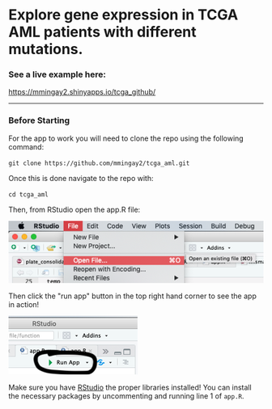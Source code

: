 # Explore gene expression in TCGA AML patients with different mutations.

### See a live example here:

https://mmingay2.shinyapps.io/tcga_github/

--- 

### Before Starting

For the app to work you will need to clone the repo using the following command:

`git clone https://github.com/mmingay2/tcga_aml.git`

Once this is done navigate to the repo with: 

`cd tcga_aml`

Then, from RStudio open the app.R file:

![open file](https://github.com/mmingay2/tcga_aml/blob/master/img/openfile.png "Open File")

Then click the "run app" button in the top right hand corner to see the app in action!

![run app](https://github.com/mmingay2/tcga_aml/blob/master/img/runapp.png "Run App")


Make sure you have [RStudio](https://rstudio.com/products/rstudio/download/) the proper libraries installed! You can install the necessary packages by uncommenting and running line 1 of `app.R`.

